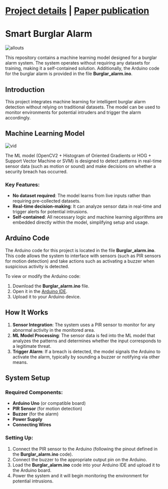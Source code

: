 # [Project details](https://sudarshanasrao.github.io/portfolio/portfolio-6/) | [Paper publication](https://www.ijamtes.org/VOL-11-ISSUE-7-2021/)

# Smart Burglar Alarm 

![allouts](https://github.com/SudarshanaSRao/Python-and-its-applications-in-ML/assets/87690830/667892df-90a4-4587-8606-28a2f0032453)

This repository contains a machine learning model designed for a burglar alarm system. The system operates without requiring any datasets for training, making it a self-contained solution. Additionally, the Arduino code for the burglar alarm is provided in the file **Burglar_alarm.ino**.

## Introduction
This project integrates machine learning for intelligent burglar alarm detection without relying on traditional datasets. The model can be used to monitor environments for potential intruders and trigger the alarm accordingly.

## Machine Learning Model

![vid](https://github.com/SudarshanaSRao/Python-and-its-applications-in-ML/assets/87690830/668b97ba-88f2-4001-8f6c-a2eaa6fe86ab)

The ML model (OpenCV2 + Histogram of Oriented Gradients or HOG + Support Vector Machine or SVM) is designed to detect patterns in real-time sensor data (such as motion or sound) and make decisions on whether a security breach has occurred. 

### Key Features:
- **No dataset required**: The model learns from live inputs rather than requiring pre-collected datasets.
- **Real-time decision-making**: It can analyze sensor data in real-time and trigger alerts for potential intrusions.
- **Self-contained**: All necessary logic and machine learning algorithms are embedded directly within the model, simplifying setup and usage.

## Arduino Code
The Arduino code for this project is located in the file **Burglar_alarm.ino**. This code allows the system to interface with sensors (such as PIR sensors for motion detection) and take actions such as activating a buzzer when suspicious activity is detected.

To view or modify the Arduino code:
1. Download the **Burglar_alarm.ino** file.
2. Open it in the [Arduino IDE](https://www.arduino.cc/en/software).
3. Upload it to your Arduino device.

## How It Works
1. **Sensor Integration**: The system uses a PIR sensor to monitor for any abnormal activity in the monitored area.
2. **ML Model Processing**: The sensor data is fed into the ML model that analyzes the patterns and determines whether the input corresponds to a legitimate threat.
3. **Trigger Alarm**: If a breach is detected, the model signals the Arduino to activate the alarm, typically by sounding a buzzer or notifying via other means.

## System Setup
### Required Components:
- **Arduino Uno** (or compatible board)
- **PIR Sensor** (for motion detection)
- **Buzzer** (for the alarm)
- **Power Supply**
- **Connecting Wires**

### Setting Up:
1. Connect the PIR sensor to the Arduino (following the pinout defined in the **Burglar_alarm.ino** code).
2. Connect the buzzer to the appropriate output pin on the Arduino.
3. Load the **Burglar_alarm.ino** code into your Arduino IDE and upload it to the Arduino board.
4. Power the system and it will begin monitoring the environment for potential intrusions.



